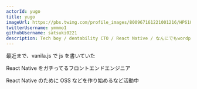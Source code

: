 ```yaml
---
actorId: yugo
title: yugo
imageUrl: https://pbs.twimg.com/profile_images/800967161221001216/HP6180cG_200x200.jpg
twitterUsername: ymmmo1
githubUsername: satsuki0221
description: Tech boy / dentability CTO / React Native / なんにでもwordpress（悪手） / ロックンロール
---
```


最近まで、vanila.js で js を書いていた

React Native をガチってるフロントエンドエンジニア

React Native のために OSS などを作り始めるなど活動中
